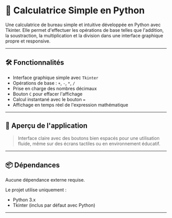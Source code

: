 # 🧮 Calculatrice Simple en Python

Une calculatrice de bureau simple et intuitive développée en Python avec Tkinter. Elle permet d'effectuer les opérations de base telles que l'addition, la soustraction, la multiplication et la division dans une interface graphique propre et responsive.

---

## 🛠 Fonctionnalités

- Interface graphique simple avec `Tkinter`
- Opérations de base : `+`, `-`, `*`, `/`
- Prise en charge des nombres décimaux
- Bouton `C` pour effacer l'affichage
- Calcul instantané avec le bouton `=`
- Affichage en temps réel de l'expression mathématique

---

## 🎥 Aperçu de l'application

> Interface claire avec des boutons bien espacés pour une utilisation fluide, même sur des écrans tactiles ou en environnement éducatif.

---

## 📦 Dépendances

Aucune dépendance externe requise.

Le projet utilise uniquement :

- Python 3.x
- Tkinter (inclus par défaut avec Python)

---



